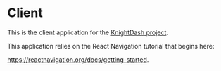 # Client
This is the client application for the [KnightDash project](https://github.com/calvin-cs262-fall2021-teamB/Project).

This application relies on the React Navigation tutorial that begins here: 

https://reactnavigation.org/docs/getting-started.
